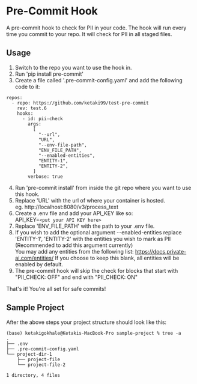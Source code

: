# Pre-Commit Hook

A pre-commit hook to check for PII in your code. The hook will run every time you commit to your repo. It will check for PII in all staged files.

## Usage 

1. Switch to the repo you want to use the hook in.
2. Run 'pip install pre-commit'
3. Create a file called '.pre-commit-config.yaml' and add the following code to it:

```
repos:
  - repo: https://github.com/ketaki99/test-pre-commit
    rev: test.6
    hooks:
      - id: pii-check
        args:
          [
            "--url",
            "URL",
            "--env-file-path",
            "ENV_FILE_PATH",
            "--enabled-entities",
            "ENTITY-1",
            "ENTITY-2",
          ]
        verbose: true

```
4. Run 'pre-commit install' from inside the git repo where you want to use this hook.
5. Replace 'URL' with the url of where your container is hosted.\
   eg. http://localhost:8080/v3/process_text
6. Create a .env file and add your API_KEY like so:\
    API_KEY=`<put your API KEY here>`
7. Replace 'ENV_FILE_PATH' with the path to your .env file.
8. If you wish to add the optional argument --enabled-entities replace 'ENTITY-1', 'ENTITY-2' with the entities you wish to mark as PII
    (Recommended to add this argument currently)\
    You may add any entities from the following list: https://docs.private-ai.com/entities/
   If you choose to keep this blank, all entities will be enabled by default. 
9. The pre-commit hook will skip the check for blocks that start with "PII_CHECK: OFF" and end with "PII_CHECK: ON"

That's it! You're all set for safe commits!


## Sample Project 

After the above steps your project structure should look like this:
```
(base) ketakigokhale@Ketakis-MacBook-Pro sample-project % tree -a
.
├── .env
├── .pre-commit-config.yaml
└── project-dir-1
    ├── project-file
    └── project-file-2

1 directory, 4 files
```
